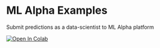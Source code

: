 # ML Alpha Examples
Submit predictions as a data-scientist to ML Alpha platform

<a target="_blank" href="https://colab.research.google.com/github/ml-alpha/example-scripts/blob/main/datascientist-example.ipynb">
  <img src="https://colab.research.google.com/assets/colab-badge.svg" alt="Open In Colab"/>
</a>

